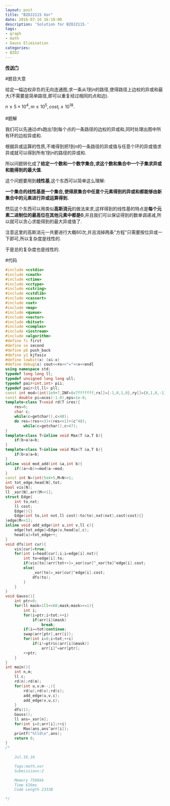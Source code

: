 ```yaml
---
layout: post
title: "BZOJ2115 Xor"
date: 2016-07-16 16:10:00
description: 'Solution for BZOJ2115.'
tags:
- graph
- math
- Gauss Elimination
categories:
- BZOJ
---
```


[**传送门**](http://www.lydsy.com/JudgeOnline/problem.php?id=2115)

#题目大意

给定一幅边权非负的无向连通图,求一条从$1$到$n$的路径,使得路径上边权的异或和最大(不需要是简单路径,即可以重复经过相同的点和边).

$n\le5\times10^4,m\le10^5,cost_i\le10^{18}.$

#题解

我们可以先通过dfs跑出$1$到每个点的一条路径的边权的异或和,同时处理出图中所有环的边权异或和.

根据异或运算的性质,不难得到把$1$到$n$的一条路径的异或值与任意个环的异或值求异或就可以得到所有$1$到$n$的路径的异或和.

所以问题转化成了**给定一个数和一个数字集合,求这个数和集合中一个子集求异或和能得到的最大值**.

这个问题要用到**线性基**,这个东西可以简单这么理解:

**一个集合的线性基是一个集合,使得原集合中任意个元素得到的异或和都能够由新集合中的元素进行异或运算得到.**

然后这个东西可以用类似**高斯消元**的做法来求,这样得到的线性基的特点是**每个元素二进制位的最高位在其他元素中都是$0$**,并且我们可以保证得到的数单调递减,所以就可以贪心求能得到的最大异或值了.

注意这里的高斯消元一共要进行大概$60$次,并且消掉两条"方程"只需要按位异或一下即可,所以复杂度是线性的.

于是总的复杂度也是线性的.

#代码

```c++
#include <cstdio>
#include <cmath>
#include <ctime>
#include <cctype>
#include <cstring>
#include <cstdlib>
#include <cassert>
#include <set>
#include <map>
#include <queue>
#include <vector>
#include <bitset>
#include <complex>
#include <iostream>
#include <algorithm>
#define fi first
#define se second
#define pb push_back
#define y1 kjfasiv
#define lowbit(x) (x&-x)
#define debug(x) cout<<#x<<"="<<x<<endl
using namespace std;
typedef long long ll;
typedef unsigned long long ull;
typedef pair<int,int> pii;
typedef pair<ll,ll> pll;
const int mod=(int)1e9+7,INF=0x7fffffff,rx[]={-1,0,1,0},ry[]={0,1,0,-1};
const double pi=acos(-1.0),eps=1e-8;
template<class T>void rd(T &res){
    res=0;
    char c;
    while(c=getchar(),c<48);
    do res=(res<<3)+(res<<1)+(c^48);
        while(c=getchar(),c>47);
}
template<class T>inline void Max(T &a,T b){
    if(b>a)a=b;
}
template<class T>inline void Min(T &a,T b){
    if(b<a)a=b;
}
inline void mod_add(int &a,int b){
    if((a+=b)>=mod)a-=mod;
}
const int N=(int)5e4+5,M=N<<1;
int tot_edge,head[N],tot;
bool vis[N];
ll _xor[N],arr[M<<1];
struct Edge{
    int to,nxt;
    ll cost;
    Edge(){}
    Edge(int to,int nxt,ll cost):to(to),nxt(nxt),cost(cost){}
}edge[M<<1];
inline void add_edge(int u,int v,ll c){
    edge[tot_edge]=Edge(v,head[u],c);
    head[u]=tot_edge++;
}
void dfs(int cur){
    vis[cur]=true;
    for(int i=head[cur];i;i=edge[i].nxt){
        int to=edge[i].to;
        if(vis[to])arr[tot++]=_xor[cur]^_xor[to]^edge[i].cost;
        else{
            _xor[to]=_xor[cur]^edge[i].cost;
            dfs(to);
        }
    }
}
void Gauss(){
    int ptr=0;
    for(ll mask=1ll<<60;mask;mask>>=1){
        int i;
        for(i=ptr;i<tot;++i)
            if(arr[i]&mask)
                break;
        if(i==tot)continue;
        swap(arr[ptr],arr[i]);
        for(int i=0;i<tot;++i)
            if(i!=ptr&&(arr[i]&mask))
                arr[i]^=arr[ptr];
        ++ptr;
    }
}
int main(){
    int n,m;
    ll c;
    rd(n);rd(m);
    for(int u,v;m--;){
        rd(u);rd(v);rd(c);
        add_edge(u,v,c);
        add_edge(v,u,c);
    }
    dfs(1);
    Gauss();
    ll ans=_xor[n];
    for(int i=0;arr[i];++i)
        Max(ans,ans^arr[i]);
    printf("%lld\n",ans);
    return 0;
}
/*
    
    Jul.16.16

    Tags:math,xor
    Submissions:2

    Memory 7596kb
    Time 616ms
    Code Length 2333B

*/

```
